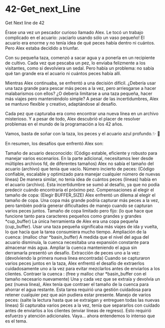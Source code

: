 # 42-Get_next_Line
Get Next line de 42

Érase una vez un pescador curioso llamado Alex. Le tocó un trabajo complicado en el acuario: ¡vaciarlo usando sólo un vaso pequeño! El acuario era enorme y no tenía idea de qué peces había dentro ni cuántos. Pero Alex estaba decidido a triunfar.


Con su pequeña taza, comenzó a sacar agua y a ponerla en un recipiente de cultivo. Cada vez que pescaba un pez, lo enviaba felizmente a los visitantes, como si devolviera un sedal. Pero había un problema: no sabía qué tan grande era el acuario ni cuántos peces había allí.


Mientras Alex continuaba, se enfrentó a una decisión difícil. ¿Debería usar una taza grande para pescar más peces a la vez, pero arriesgarse a hacer malabarismos con ellos? ¿O debería limitarse a una taza pequeña, hacer más viajes pero manteniéndolo simple? A pesar de las incertidumbres, Alex se mantuvo flexible y creativo, adaptándose al desafío.


Cada pez que capturaba era como encontrar una nueva línea en un archivo misterioso. Y a pesar de todo, Alex descubrió el placer de resolver problemas en el mundo de la programación a los 42 años.


Vamos, basta de soñar con la taza, los peces y el acuario azul profundo.✨ 💫

En resumen, los desafíos que enfrentó Alex son:

Tamaño de acuario desconocido:
(Código estable, eficiente y robusto para manejar varios escenarios. En la parte adicional, necesitamos leer desde múltiples archivos fd, de diferentes tamaños)
Alex no sabía el tamaño del acuario (archivo) que tenía que vacío.
Número incierto de peces:
(Código confiable, escalable y optimizado para manejar cualquier número de nuevas líneas)
De manera similar, no tenía idea de cuántos peces (líneas) había en el acuario (archivo). Esta incertidumbre se sumó al desafío, ya que no podía predecir cuándo encontraría el próximo pez.
Compensaciones al elegir el tamaño de copa:
(Elegir BUFFER_SIZE)
Alex enfrentó un dilema al elegir el tamaño de copa. Una copa más grande podría capturar más peces a la vez, pero también podría generar dificultades de manejo cuando se capturan varios peces juntos.
Tamaño de copa limitado pero fijo:
(lo que hace que funcione tanto para caracteres pequeños como grandes y grandes *cup_buffer) La
única herramienta de Alex era una copa pequeña (cup_buffer). Usar una taza pequeña significaba más viajes de ida y vuelta, lo que hacía que la tarea consumiera mucho tiempo.
Ampliación de la cuenca:
(malloc char *basin_buffer)
A medida que el nivel del agua del acuario disminuía, la cuenca necesitaba una expansión constante para almacenar más agua. Ampliar la cuenca manteniendo el agua sin derramarla presentó un desafío.
Extracción de peces uno a la vez:
(devolviendo la primera nueva línea encontrada)
Cuando se capturaron varios peces juntos en la taza, Alex enfrentó el desafío de extraerlos cuidadosamente uno a la vez para evitar mezclarlos antes de enviarlos a los clientes.
Contraer la cuenca :
(free y malloc char *basin_buffer con el tamaño necesario nuevamente)
Una y cada vez que se extraía y devolvía un pez (nueva línea), Alex tenía que contraer el tamaño de la cuenca para ahorrar el agua restante. Esta tarea requirió una gestión cuidadosa para retener cualquier pez que aún pudiera estar presente.
Manejo de varios peces:
(salte la lectura hasta que se extraigan y entreguen todas las nuevas líneas)
Si capturaba varios peces a la vez, tenía que separarlos con cuidado antes de enviarlos a los clientes (enviar líneas de regreso). Esto requirió esfuerzo y atención adicionales.
Vaya… ahora entendemos lo intenso que es el tema.
